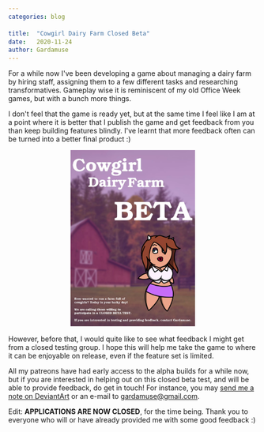 ```yaml
---
categories: blog

title:  "Cowgirl Dairy Farm Closed Beta"
date:   2020-11-24
author: Gardamuse
---
```


For a while now I've been developing a game about managing a dairy farm by hiring staff, assigning them to a few different tasks and researching transformatives. Gameplay wise it is reminiscent of my old Office Week games, but with a bunch more things.

I don't feel that the game is ready yet, but at the same time I feel like I am at a point where it is better that I publish the game and get feedback from you than keep building features blindly. I've learnt that more feedback often can be turned into a better final product :)

<p style="text-align:center;"><img src="/assets/milkfarm-beta-poster.webp" style="width: 50%;"></p>

However, before that, I would quite like to see what feedback I might get from a closed testing group. I hope this will help me take the game to where it can be enjoyable on release, even if the feature set is limited.

All my patreons have had early access to the alpha builds for a while now, but if you are interested in helping out on this closed beta test, and will be able to provide feedback, do get in touch! For instance, you may [send me a note on DeviantArt](https://www.deviantart.com/gardamuse) or an e-mail to [gardamuse@gmail.com](mailto:gardamuse@gmail.com).


Edit: **APPLICATIONS ARE NOW CLOSED**, for the time being. Thank you to everyone who will or have already provided me with some good feedback :)
